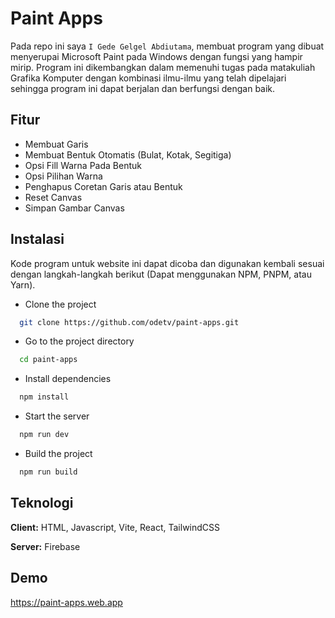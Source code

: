 # Paint Apps

Pada repo ini saya `I Gede Gelgel Abdiutama`, membuat program yang dibuat menyerupai Microsoft Paint pada Windows dengan fungsi yang hampir mirip. Program ini dikembangkan dalam memenuhi tugas pada matakuliah Grafika Komputer dengan kombinasi ilmu-ilmu yang telah dipelajari sehingga program ini dapat berjalan dan berfungsi dengan baik.

## Fitur

- Membuat Garis
- Membuat Bentuk Otomatis (Bulat, Kotak, Segitiga)
- Opsi Fill Warna Pada Bentuk
- Opsi Pilihan Warna
- Penghapus Coretan Garis atau Bentuk
- Reset Canvas
- Simpan Gambar Canvas

## Instalasi

Kode program untuk website ini dapat dicoba dan digunakan kembali sesuai dengan langkah-langkah berikut (Dapat menggunakan NPM, PNPM, atau Yarn).

- Clone the project

```bash
  git clone https://github.com/odetv/paint-apps.git
```

- Go to the project directory

```bash
  cd paint-apps
```

- Install dependencies

```bash
  npm install
```

- Start the server

```bash
  npm run dev
```

- Build the project

```bash
  npm run build
```

## Teknologi

**Client:** HTML, Javascript, Vite, React, TailwindCSS

**Server:** Firebase

## Demo

https://paint-apps.web.app
